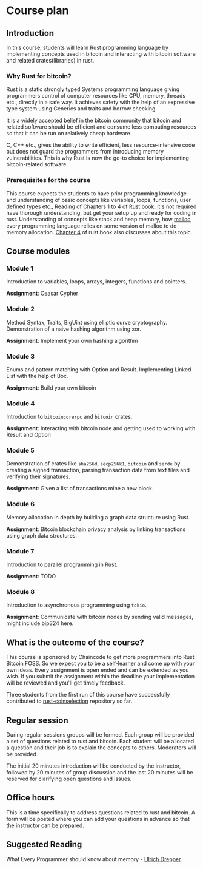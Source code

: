 # Course plan

## Introduction

In this course, students will learn Rust programming language by implementing concepts used
in bitcoin and interacting with bitcoin software and related crates(libraries) in rust.

### Why Rust for bitcoin?

Rust is a static strongly typed Systems programming language giving programmers control of computer
resources like CPU, memory, threads etc., directly in a safe way.
It achieves safety with the help of an expressive type system using Generics and traits
and borrow checking.

It is a widely accepted belief in the bitcoin community that bitcoin and related software should
be efficient and consume less computing resources so that it can be run on relatively cheap hardware.

C, C++ etc., gives the ability to write efficient, less resource-intensive code but does not guard
the programmers from introducing memory vulnerabilities. This is why Rust is now the go-to choice
for implementing bitcoin-related software.

### Prerequisites for the course

This course expects the students to have prior programming knowledge and understanding of basic concepts
like variables, loops, functions, user defined types etc.,
Reading of Chapters 1 to 4 of [Rust book](https://doc.rust-lang.org/book/title-page.html), it's not required have thorough understanding,
but get your setup up and ready for coding in rust.
Understanding of concepts like stack and heap memory, how [malloc](https://medium.com/@rehamshipl666/understanding-memory-allocation-in-c-with-malloc-e87d32134f1b), every
programming language relies on some version of malloc to do memory allocation.
[Chapter 4](https://doc.rust-lang.org/book/ch04-01-what-is-ownership.html) of rust book also discusses about this topic.



## Course modules

### Module 1

Introduction to variables, loops, arrays, integers, functions and pointers.

**Assignment**: Ceasar Cypher

### Module 2

Method Syntax, Traits, BigUint using elliptic curve cryptography.
Demonstration of a naive hashing algorithm using xor.

**Assignment**: Implement your own hashing algorithm

### Module 3

Enums and pattern matching with Option and Result.
Implementing Linked List with the help of Box.

**Assignment**: Build your own bitcoin

### Module 4

Introduction to `bitcoincorerpc` and `bitcoin` crates.

**Assignment**: Interacting with bitcoin node and getting used to working with Result and Option

### Module 5

Demonstration of crates like `sha256d`, `secp256k1`, `bitcoin` and  `serde` by creating a signed 
transaction, parsing transaction data from text files and verifying their signatures.

**Assignment**: Given a list of transactions mine a new block.

### Module 6

Memory allocation in depth by building a graph data structure using Rust.

**Assignment**: Bitcoin blockchain privacy analysis by linking transactions using graph data structures.

### Module 7

Introduction to parallel programming in Rust.

**Assignment**: TODO

### Module 8

Introduction to asynchronous programming using `tokio`.

**Assignment**: Communicate with bitcoin nodes by sending valid messages, might include bip324 here.

## What is the outcome of the course?

This course is sponsored by Chaincode to get more programmers into Rust Bitcoin FOSS.
So we expect you to be a self-learner and come up with your own ideas. Every assignment is open ended
and can be extended as you wish. If you submit the assignment within the deadline your implementation
will be reviewed and you'll get timely feedback.

Three students from the first run of this course
have successfully contributed to [rust-coinselection](https://github.com/Bitshala-Incubator/rust-coinselect) repository so far.

## Regular session

During regular sessions groups will be formed.
Each group will be provided a set of questions related to rust and bitcoin.
Each student will be allocated a question and their job is to explain the concepts to others.
Moderators will be provided.

The initial 20 minutes introduction will be conducted by the instructor, followed by 20 minutes of group discussion
and the last 20 minutes will be reserved for clarifying open questions and issues.

## Office hours

This is a time specifically to address questions related to rust and bitcoin.
A form will be posted where you can add your questions in advance so that the instructor can be prepared.

## Suggested Reading

What Every Programmer should know about memory - [Ulrich Drepper](./Ulrich%20Drepper,%20Red%20Hat,%20Inc.%20-%20What%20Every%20Programmer%20Should%20Know%20About%20Memory%20(2007).pdf).
